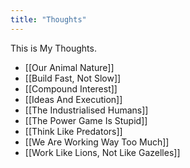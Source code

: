 ```yaml
---
title: "Thoughts"
---
```


This is My Thoughts.

- [[Our Animal Nature]]
- [[Build Fast, Not Slow]]
- [[Compound Interest]]
- [[Ideas And Execution]]
- [[The Industrialised Humans]]
- [[The Power Game Is Stupid]]
- [[Think Like Predators]]
- [[We Are Working Way Too Much]]
- [[Work Like Lions, Not Like Gazelles]]
